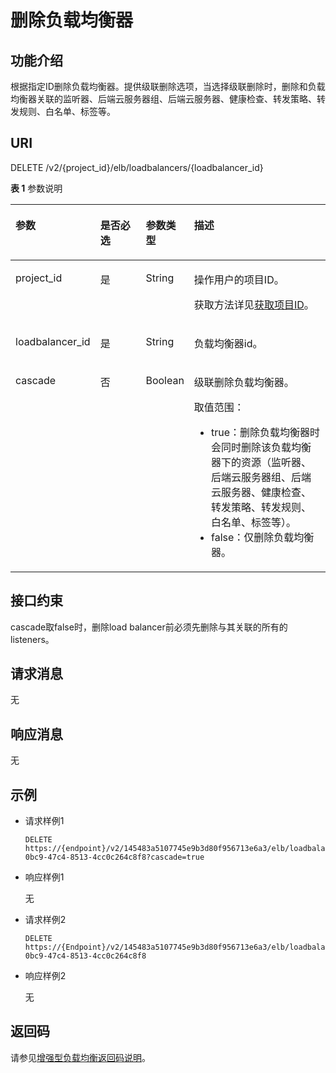 # 删除负载均衡器<a name="zh-cn_topic_0141138195"></a>

## 功能介绍<a name="zh-cn_topic_0096561537_zh-cn_topic_0049139636_section15222565"></a>

根据指定ID删除负载均衡器。提供级联删除选项，当选择级联删除时，删除和负载均衡器关联的监听器、后端云服务器组、后端云服务器、健康检查、转发策略、转发规则、白名单、标签等。

## URI<a name="zh-cn_topic_0096561537_zh-cn_topic_0049139636_section2785358"></a>

DELETE /v2/\{project\_id\}/elb/loadbalancers/\{loadbalancer\_id\}

**表 1**  参数说明

<a name="zh-cn_topic_0096561537_table1022794920394"></a>
<table><thead align="left"><tr id="zh-cn_topic_0096561537_row12260114916392"><th class="cellrowborder" valign="top" width="26.442644264426445%" id="mcps1.2.5.1.1"><p id="zh-cn_topic_0096561537_p1226015492392"><a name="zh-cn_topic_0096561537_p1226015492392"></a><a name="zh-cn_topic_0096561537_p1226015492392"></a>参数</p>
</th>
<th class="cellrowborder" valign="top" width="16.101610161016104%" id="mcps1.2.5.1.2"><p id="zh-cn_topic_0096561537_p12260649173914"><a name="zh-cn_topic_0096561537_p12260649173914"></a><a name="zh-cn_topic_0096561537_p12260649173914"></a>是否必选</p>
</th>
<th class="cellrowborder" valign="top" width="9.160916091609161%" id="mcps1.2.5.1.3"><p id="zh-cn_topic_0096561537_p1226018498394"><a name="zh-cn_topic_0096561537_p1226018498394"></a><a name="zh-cn_topic_0096561537_p1226018498394"></a>参数类型</p>
</th>
<th class="cellrowborder" valign="top" width="48.294829482948295%" id="mcps1.2.5.1.4"><p id="zh-cn_topic_0096561537_p1926013494393"><a name="zh-cn_topic_0096561537_p1926013494393"></a><a name="zh-cn_topic_0096561537_p1926013494393"></a>描述</p>
</th>
</tr>
</thead>
<tbody><tr id="row137799440477"><td class="cellrowborder" valign="top" width="26.442644264426445%" headers="mcps1.2.5.1.1 "><p id="p1399071505415"><a name="p1399071505415"></a><a name="p1399071505415"></a>project_id</p>
</td>
<td class="cellrowborder" valign="top" width="16.101610161016104%" headers="mcps1.2.5.1.2 "><p id="zh-cn_topic_0020100158_p557643211309"><a name="zh-cn_topic_0020100158_p557643211309"></a><a name="zh-cn_topic_0020100158_p557643211309"></a>是</p>
</td>
<td class="cellrowborder" valign="top" width="9.160916091609161%" headers="mcps1.2.5.1.3 "><p id="zh-cn_topic_0020100158_p6162677511304"><a name="zh-cn_topic_0020100158_p6162677511304"></a><a name="zh-cn_topic_0020100158_p6162677511304"></a>String</p>
</td>
<td class="cellrowborder" valign="top" width="48.294829482948295%" headers="mcps1.2.5.1.4 "><p id="zh-cn_topic_0020100158_p35845144113012"><a name="zh-cn_topic_0020100158_p35845144113012"></a><a name="zh-cn_topic_0020100158_p35845144113012"></a>操作用户的项目ID。</p>
<p id="p8222164914610"><a name="p8222164914610"></a><a name="p8222164914610"></a>获取方法详见<a href="获取项目ID.md">获取项目ID</a>。</p>
</td>
</tr>
<tr id="zh-cn_topic_0096561537_row22601349183910"><td class="cellrowborder" valign="top" width="26.442644264426445%" headers="mcps1.2.5.1.1 "><p id="zh-cn_topic_0096561537_p1726024910396"><a name="zh-cn_topic_0096561537_p1726024910396"></a><a name="zh-cn_topic_0096561537_p1726024910396"></a>loadbalancer_id</p>
</td>
<td class="cellrowborder" valign="top" width="16.101610161016104%" headers="mcps1.2.5.1.2 "><p id="zh-cn_topic_0096561537_p1726017494395"><a name="zh-cn_topic_0096561537_p1726017494395"></a><a name="zh-cn_topic_0096561537_p1726017494395"></a>是</p>
</td>
<td class="cellrowborder" valign="top" width="9.160916091609161%" headers="mcps1.2.5.1.3 "><p id="zh-cn_topic_0096561537_p7260849143916"><a name="zh-cn_topic_0096561537_p7260849143916"></a><a name="zh-cn_topic_0096561537_p7260849143916"></a>String</p>
</td>
<td class="cellrowborder" valign="top" width="48.294829482948295%" headers="mcps1.2.5.1.4 "><p id="zh-cn_topic_0096561537_p126074963916"><a name="zh-cn_topic_0096561537_p126074963916"></a><a name="zh-cn_topic_0096561537_p126074963916"></a>负载均衡器id。</p>
</td>
</tr>
<tr id="row1043217381453"><td class="cellrowborder" valign="top" width="26.442644264426445%" headers="mcps1.2.5.1.1 "><p id="p1453962214313"><a name="p1453962214313"></a><a name="p1453962214313"></a>cascade</p>
</td>
<td class="cellrowborder" valign="top" width="16.101610161016104%" headers="mcps1.2.5.1.2 "><p id="p185391622153113"><a name="p185391622153113"></a><a name="p185391622153113"></a>否</p>
</td>
<td class="cellrowborder" valign="top" width="9.160916091609161%" headers="mcps1.2.5.1.3 "><p id="p8539182283119"><a name="p8539182283119"></a><a name="p8539182283119"></a>Boolean</p>
</td>
<td class="cellrowborder" valign="top" width="48.294829482948295%" headers="mcps1.2.5.1.4 "><p id="p5698532172115"><a name="p5698532172115"></a><a name="p5698532172115"></a>级联删除负载均衡器。</p>
<p id="p18518165312213"><a name="p18518165312213"></a><a name="p18518165312213"></a>取值范围：</p>
<a name="ul112288810235"></a><a name="ul112288810235"></a><ul id="ul112288810235"><li>true：删除负载均衡器时会同时删除该负载均衡器下的资源（监听器、后端云服务器组、后端云服务器、健康检查、转发策略、转发规则、白名单、标签等）。</li><li>false：仅删除负载均衡器。</li></ul>
</td>
</tr>
</tbody>
</table>

## 接口约束<a name="zh-cn_topic_0096561537_zh-cn_topic_0049139636_section25068230"></a>

cascade取false时，删除load balancer前必须先删除与其关联的所有的listeners。

## 请求消息<a name="zh-cn_topic_0096561537_section2772124744415"></a>

无

## 响应消息<a name="zh-cn_topic_0096561537_section144379436451"></a>

无

## 示例<a name="section164131410117"></a>

-   请求样例1

    ```
    DELETE https://{endpoint}/v2/145483a5107745e9b3d80f956713e6a3/elb/loadbalancers/90f7c765-0bc9-47c4-8513-4cc0c264c8f8?cascade=true
    ```

-   响应样例1

    无

-   请求样例2

    ```
    DELETE https://{Endpoint}/v2/145483a5107745e9b3d80f956713e6a3/elb/loadbalancers/90f7c765-0bc9-47c4-8513-4cc0c264c8f8
    ```

-   响应样例2

    无


## 返回码<a name="zh-cn_topic_0096561537_zh-cn_topic_0049139636_section33751805"></a>

请参见[增强型负载均衡返回码说明](增强型负载均衡返回码说明.md)。

